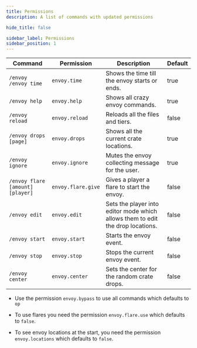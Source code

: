 ```yaml
---
title: Permissions
description: A list of commands with updated permissions

hide_title: false

sidebar_label: Permissions
sidebar_position: 1
---
```

| Command                          | Permission         | Description                                                                    | Default |
|----------------------------------|--------------------|--------------------------------------------------------------------------------|---------|
| `/envoy` `/envoy time`           | `envoy.time`       | Shows the time till the envoy starts or ends.                                  | true    |
| `/envoy help`                    | `envoy.help`       | Shows all crazy envoy commands.                                                | true    |
| `/envoy reload`                  | `envoy.reload`     | Reloads all the files and tiers.                                               | false   |
| `/envoy drops [page]`            | `envoy.drops`      | Shows all the current crate locations.                                         | true    |
| `/envoy ignore`                  | `envoy.ignore`     | Mutes the envoy collecting message for the user.                               | true    |
| `/envoy flare [amount] [player]` | `envoy.flare.give` | Gives a player a flare to start the envoy.                                     | false   |
| `/envoy edit`                    | `envoy.edit`       | Sets the player into editor mode which allows them to edit the drop locations. | false   |
| `/envoy start`                   | `envoy.start`      | Starts the envoy event.                                                        | false   |
| `/envoy stop`                    | `envoy.stop`       | Stops the current envoy event.                                                 | false   |
| `/envoy center`                  | `envoy.center`     | Sets the center for the random crate drops.                                    | false   |

* Use the permission `envoy.bypass` to use all commands which defaults to `op`

* To use flares you need the permission `envoy.flare.use` which defaults to `false`.

* To see envoy locations at the start, you need the permission `envoy.locations` which defaults to `false`.
